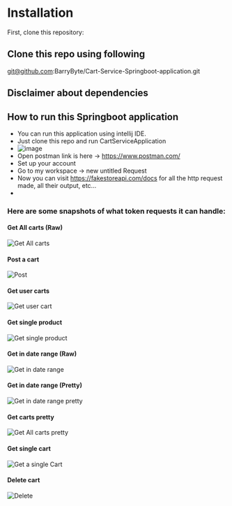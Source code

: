 # Installation

First, clone this repository:

## Clone this repo using following 
  git@github.com:BarryByte/Cart-Service-Springboot-application.git

## Disclaimer about dependencies

## How to run this Springboot application
* You can run this application using intellij IDE.
* Just clone this repo and run CartServiceApplication
* ![image](https://github.com/BarryByte/Cart-Service-Springboot-application/assets/145528099/af71305a-bc58-4c48-8ad7-182329ed3865)
* Open postman link is here -> https://www.postman.com/
* Set up your account
* Go to my workspace -> new untitled Request
* Now you can visit https://fakestoreapi.com/docs for all the http request made, all their output, etc...
* 

 


### Here are some snapshots of what token requests it can handle:
#### Get All carts (Raw)
![Get All carts](https://github.com/BarryByte/Cart-Service-Springboot-application/assets/145528099/50475771-cf00-4947-a096-f1d0b57d22ec)
#### Post a cart
![Post](https://github.com/BarryByte/Cart-Service-Springboot-application/assets/145528099/4237d876-ba76-42a2-803e-6393b05026d6)
#### Get user carts
![Get user cart](https://github.com/BarryByte/Cart-Service-Springboot-application/assets/145528099/feef2110-983b-4975-8d95-38af6831c9be)
#### Get single product
![Get single product](https://github.com/BarryByte/Cart-Service-Springboot-application/assets/145528099/fc8a2ca5-e513-41e8-b268-22a1f115325a)
#### Get in date range (Raw)
![Get in date range](https://github.com/BarryByte/Cart-Service-Springboot-application/assets/145528099/4a68809b-9338-48c9-b3b0-671b8657fa95)
####  Get in date range (Pretty)
![Get in date range pretty](https://github.com/BarryByte/Cart-Service-Springboot-application/assets/145528099/c5be2631-5500-4213-9ff8-1728c7cae455)
#### Get carts pretty
![Get All carts pretty](https://github.com/BarryByte/Cart-Service-Springboot-application/assets/145528099/bcec41b6-8360-40df-b324-9a33474d3de3)
#### Get single cart
![Get a single Cart](https://github.com/BarryByte/Cart-Service-Springboot-application/assets/145528099/e4f195f8-f67f-49a3-a52c-2b431fbf2a40)
#### Delete cart
![Delete](https://github.com/BarryByte/Cart-Service-Springboot-application/assets/145528099/bf73348a-0176-490e-afc3-571fa6fb3c56)
